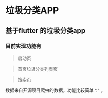 # 垃圾分类APP

## 基于flutter 的垃圾分类app

### 目前实现功能有

> 启动页 

> 首页垃圾分类列表页

> 搜索页

数据来自开源项目爬虫的数据，功能比较简单 ^.^ 。 